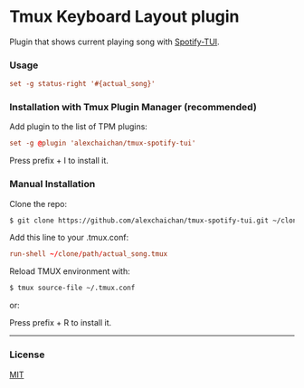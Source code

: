 # Tmux Keyboard Layout plugin

Plugin that shows current playing song with [Spotify-TUI](https://github.com/Rigellute/spotify-tui).

### Usage

```tmux.conf
set -g status-right '#{actual_song}'
```

### Installation with Tmux Plugin Manager (recommended)

Add plugin to the list of TPM plugins:

```tmux.conf
set -g @plugin 'alexchaichan/tmux-spotify-tui'
```

Press prefix + I to install it.

### Manual Installation

Clone the repo:

```bash
$ git clone https://github.com/alexchaichan/tmux-spotify-tui.git ~/clone/path
```

Add this line to your .tmux.conf:

```tmux.conf
run-shell ~/clone/path/actual_song.tmux
```

Reload TMUX environment with:

```bash
$ tmux source-file ~/.tmux.conf
```

or:

Press prefix + R to install it.

<!-- ### Configurations -->

___

### License

[MIT](LICENSE)
